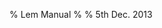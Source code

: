 % Lem Manual
% 
% 5th Dec. 2013

<link href="http://kevinburke.bitbucket.org/markdowncss/markdown.css" rel="stylesheet"></link>

